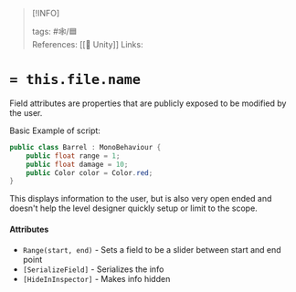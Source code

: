 
> [!INFO]
> 
> tags:  #🕸️/🟦  
> References: [[🔲 Unity]]
> Links:


# `= this.file.name`

Field attributes are properties that are publicly exposed to be modified by the user.

Basic Example of script:

```cs
public class Barrel : MonoBehaviour {
	public float range = 1;
	public float damage = 10;
	public Color color = Color.red;
}
```

This displays information to the user, but is also very open ended and doesn't help the level designer quickly setup or limit to the scope.

#### Attributes

- `Range(start, end)` - Sets a field to be a slider between start and end point
- `[SerializeField]` - Serializes the info
- `[HideInInspector]` - Makes info hidden
